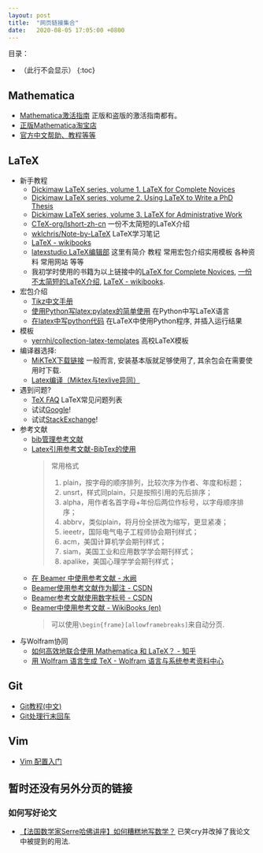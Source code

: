 ```yaml
---
layout: post
title:  "网页链接集合"
date:   2020-08-05 17:05:00 +0800
---
```


目录：

- （此行不会显示）
{:toc}

## Mathematica

- [Mathematica激活指南](https://tiebamma.github.io/InstallTutorial/) 正版和盗版的激活指南都有。
- [正版Mathematica淘宝店](https://item.taobao.com/item.htm?id=607126029158)
- [官方中文帮助、教程等等](https://reference.wolfram.com/)

## LaTeX

- 新手教程
  - [Dickimaw LaTeX series, volume 1. LaTeX for Complete Novices](https://www.dickimaw-books.com/booklist.php?book_id=13)
  - [Dickimaw LaTeX series, volume 2. Using LaTeX to Write a PhD Thesis](https://www.dickimaw-books.com/booklist.php?book_id=16)
  - [Dickimaw LaTeX series, volume 3. LaTeX for Administrative Work](https://www.dickimaw-books.com/booklist.php?book_id=8)
  - [CTeX-org/lshort-zh-cn](https://github.com/CTeX-org/lshort-zh-cn) 一份不太简短的LaTeX介绍
  - [wklchris/Note-by-LaTeX](https://github.com/wklchris/Note-by-LaTeX) LaTeX学习笔记
  - [LaTeX - wikibooks](https://en.wikibooks.org/wiki/LaTeX)
  - [latexstudio LaTeX编辑部](https://www.latexstudio.net/hulatex/index.htm)
    这里有简介 教程 常用宏包介绍实用模板 各种资料 常用网站 等等
  - 我初学时使用的书籍为以上链接中的[LaTeX for Complete Novices](https://www.dickimaw-books.com/booklist.php?book_id=13), [一份不太简短的LaTeX介绍](https://github.com/CTeX-org/lshort-zh-cn), [LaTeX - wikibooks](https://en.wikibooks.org/wiki/LaTeX).
- 宏包介绍
  - [Tikz中文手册](http://static.latexstudio.net/article/2019/0621/ManualNotes-0620.pdf)
  - [使用Python写latex:pylatex的简单使用](https://blog.csdn.net/sailist/article/details/86708673)
    在Python中写LaTeX语言
  - [在latex中写python代码](https://blog.csdn.net/u011982340/article/details/40479549)
    在LaTeX中使用Python程序, 并插入运行结果
- 模板
  - [yernhi/collection-latex-templates](https://github.com/yernhi/collection-latex-templates) 高校LaTeX模板
- 编译器选择:
  - [MiKTeX下载链接](https://miktex.org/download#all) 一般而言, 安装基本版就足够使用了, 其余包会在需要使用时下载.
  - [Latex编译（Miktex与texlive异同）](https://zhuanlan.zhihu.com/p/104464775)
- 遇到问题?
  - [TeX FAQ](http://www.texfaq.org/) LaTeX常见问题列表
  - 试试[Google](https://www.google.com.hk/)!
  - 试试[StackExchange](https://tex.stackexchange.com/)!
- 参考文献
  - [bib管理参考文献](https://haoyu.love/blog431.html)
  - [Latex引用参考文献-BibTex的使用](https://blog.csdn.net/caiandyong/article/details/70258670)
    > 常用格式
    >
    > 1. plain，按字母的顺序排列，比较次序为作者、年度和标题；
    > 2. unsrt，样式同plain，只是按照引用的先后排序；
    > 3. alpha，用作者名首字母+年份后两位作标号，以字母顺序排序；
    > 4. abbrv，类似plain，将月份全拼改为缩写，更显紧凑；
    > 5. ieeetr，国际电气电子工程师协会期刊样式；
    > 6. acm，美国计算机学会期刊样式；
    > 7. siam，美国工业和应用数学学会期刊样式；
    > 8. apalike，美国心理学学会期刊样式；
    >
  - [在 Beamer 中使用参考文献 - 水阙](https://guyueshui.github.io/post/use-reference-in-beamer/)
  - [Beamer使用参考文献作为脚注 - CSDN](https://blog.csdn.net/nima1994/article/details/80744545)
  - [Beamer参考文献使用数字标号 - CSDN](https://blog.csdn.net/nima1994/article/details/80762517)
  - [Beamer中使用参考文献 - WikiBooks (en)](https://en.wikibooks.org/wiki/LaTeX/Presentations#References_(Beamer))
    > 可以使用`\begin{frame}[allowframebreaks]`来自动分页.
- 与Wolfram协同
  - [如何高效地联合使用 Mathematica 和 LaTeX？ - 知乎](https://www.zhihu.com/question/23207757)
  - [用 Wolfram 语言生成 TeX - Wolfram 语言与系统参考资料中心](https://reference.wolfram.com/language/workflow/GenerateTeXWithTheWolframLanguage.html.zh?source=footer)

## Git

- [Git教程(中文)](https://git-scm.com/book/zh/v2)
- [Git处理行末回车](https://docs.github.com/cn/github/using-git/configuring-git-to-handle-line-endings)

## Vim

- [Vim 配置入门](http://www.ruanyifeng.com/blog/2018/09/vimrc.html)

## 暂时还没有另外分页的链接

### 如何写好论文

- [【法国数学家Serre哈佛讲座】如何糟糕地写数学？](https://www.bilibili.com/video/BV19K411W7pN/) 已笑cry并改掉了我论文中被提到的用法.
